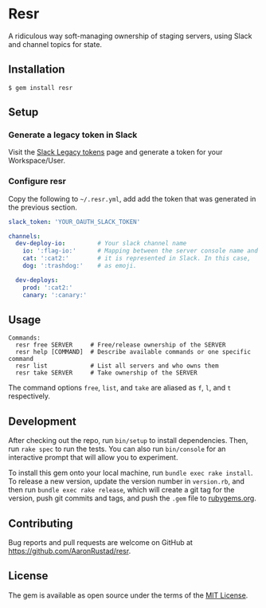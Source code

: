 # Resr

A ridiculous way soft-managing ownership of staging servers, using Slack and channel topics for state.

## Installation

    $ gem install resr
    
## Setup

### Generate a legacy token in Slack

Visit the [Slack Legacy tokens](https://api.slack.com/custom-integrations/legacy-tokens) page and generate a token for your Workspace/User.

### Configure resr

Copy the following to `~/.resr.yml`, add add the token that was generated in the previous section.

```yml
slack_token: 'YOUR_OAUTH_SLACK_TOKEN'

channels:
  dev-deploy-io:         # Your slack channel name
    io: ':flag-io:'      # Mapping between the server console name and how 
    cat: ':cat2:'        # it is represented in Slack. In this case, 
    dog: ':trashdog:'    # as emoji.

  dev-deploys:
    prod: ':cat2:'
    canary: ':canary:'
```

## Usage

    Commands:
      resr free SERVER     # Free/release ownership of the SERVER
      resr help [COMMAND]  # Describe available commands or one specific command
      resr list            # List all servers and who owns them
      resr take SERVER     # Take ownership of the SERVER
      
The command options `free`, `list`, and `take` are aliased as `f`, `l`, and `t` respectively.

## Development

After checking out the repo, run `bin/setup` to install dependencies. Then, run `rake spec` to run the tests. You can also run `bin/console` for an interactive prompt that will allow you to experiment.

To install this gem onto your local machine, run `bundle exec rake install`. To release a new version, update the version number in `version.rb`, and then run `bundle exec rake release`, which will create a git tag for the version, push git commits and tags, and push the `.gem` file to [rubygems.org](https://rubygems.org).

## Contributing

Bug reports and pull requests are welcome on GitHub at https://github.com/AaronRustad/resr.

## License

The gem is available as open source under the terms of the [MIT License](http://opensource.org/licenses/MIT).
